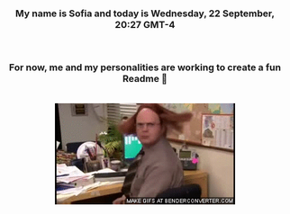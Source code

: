 


<div align="center">
<h3 >My name is Sofia and today is Wednesday, 22 September, 20:27 GMT-4</h3><br>
<h3 >For now, me and my personalities are working to create a fun Readme 👋
</h3><br>
<img src='img/dwight.gif' alt='working...'/>
</div>
